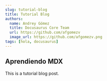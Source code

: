 ```yaml
---
slug: tutorial-blog
title: Tutorial Blog
authors:
  name: Andrey Gómez
  title: Docusaurus Core Team
  url: https://github.com/afgomezv
  image_url: https://github.com/afgomezv.png
tags: [hola, docusaurus]
---
```


## Aprendiendo MDX

This is a tutorial blog post.
